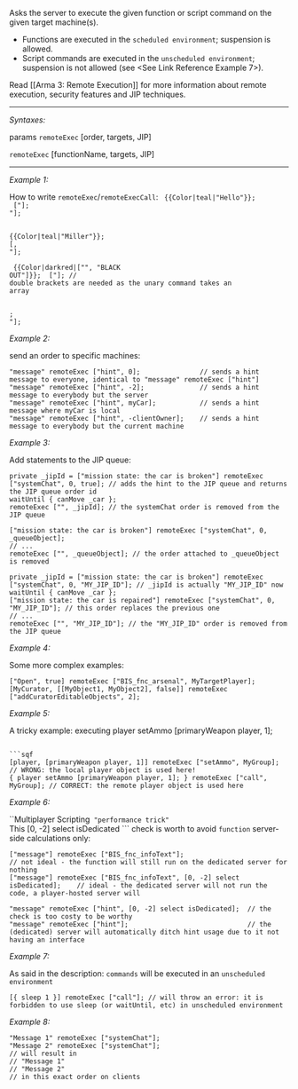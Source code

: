 Asks the server to execute the given function or script command on the given target machine(s).
* Functions are executed in the `scheduled environment`; suspension is allowed.
* Script commands are executed in the `unscheduled environment`; suspension is not allowed (see <See Link Reference Example 7>).

Read [[Arma 3: Remote Execution]] for more information about remote execution, security features and JIP techniques.


---
*Syntaxes:*

params `remoteExec` [order, targets, JIP]

`remoteExec` [functionName, targets, JIP]

---
*Example 1:*

How to write `remoteExec`/`remoteExecCall`:
<code><See Color Reference hint> {{Color|teal|"Hello"}};
<See cc Reference ecomes>
[<See Color Reference hint>"];
<See Color Reference hint>"]; <See cc Reference lternatively></code>

<code><See Color Reference unit1> <See Color Reference setFace> {{Color|teal|"Miller"}};
<See cc Reference ecomes>
[<See Color Reference unit1>, <See Color Reference setFace>"];</code>

<code><See Color Reference cutRsc> {{Color|darkred|["", "BLACK OUT"]}};
<See cc Reference ecomes>
[<See Color Reference cutRsc>"]; // double brackets are needed as the unary command takes an array</code>

<code><See cc Reference  do not need double squared brackets>
<See Color Reference BIS_fnc_infoText>;
<See cc Reference ecomes>
<See Color Reference BIS_fnc_infoText>"];</code>

*Example 2:*

send an order to specific machines:

```sqf
"message" remoteExec ["hint", 0];				// sends a hint message to everyone, identical to "message" remoteExec ["hint"]
"message" remoteExec ["hint", -2];				// sends a hint message to everybody but the server
"message" remoteExec ["hint", myCar];			// sends a hint message where myCar is local
"message" remoteExec ["hint", -clientOwner];	// sends a hint message to everybody but the current machine
```

*Example 3:*

<!-- This example is referenced in the Syntax section. -->
Add statements to the JIP queue:

```sqf
private _jipId = ["mission state: the car is broken"] remoteExec ["systemChat", 0, true]; // adds the hint to the JIP queue and returns the JIP queue order id
waitUntil { canMove _car };
remoteExec ["", _jipId]; // the systemChat order is removed from the JIP queue
```


```sqf
["mission state: the car is broken"] remoteExec ["systemChat", 0, _queueObject];
// ...
remoteExec ["", _queueObject]; // the order attached to _queueObject is removed
```


```sqf
private _jipId = ["mission state: the car is broken"] remoteExec ["systemChat", 0, "MY_JIP_ID"]; // _jipId is actually "MY_JIP_ID" now
waitUntil { canMove _car };
["mission state: the car is repaired"] remoteExec ["systemChat", 0, "MY_JIP_ID"]; // this order replaces the previous one
// ...
remoteExec ["", "MY_JIP_ID"]; // the "MY_JIP_ID" order is removed from the JIP queue
```

*Example 4:*

Some more complex examples:

```sqf
["Open", true] remoteExec ["BIS_fnc_arsenal", MyTargetPlayer];
[MyCurator, [[MyObject1, MyObject2], false]] remoteExec ["addCuratorEditableObjects", 2];
```

*Example 5:*

A tricky example: executing <sqf inline>player setAmmo [primaryWeapon player, 1];
``` (on machines where the player is in MyGroup):

```sqf
[player, [primaryWeapon player, 1]] remoteExec ["setAmmo", MyGroup]; // WRONG: the local player object is used here!
{ player setAmmo [primaryWeapon player, 1]; } remoteExec ["call", MyGroup]; // CORRECT: the remote player object is used here
```

*Example 6:*

``Multiplayer Scripting` "performance trick"`<br>
This <sqf inline>[0, -2] select isDedicated
``` check is worth to avoid `function` server-side calculations only:

```sqf
["message"] remoteExec ["BIS_fnc_infoText"];								// not ideal - the function will still run on the dedicated server for nothing
["message"] remoteExec ["BIS_fnc_infoText", [0, -2] select isDedicated];	// ideal - the dedicated server will not run the code, a player-hosted server will

"message" remoteExec ["hint", [0, -2] select isDedicated];	// the check is too costy to be worthy
"message" remoteExec ["hint"];								// the (dedicated) server will automatically ditch hint usage due to it not having an interface
```

*Example 7:*

<!-- This example is referenced in the Description section. -->
As said in the description: `commands` will be executed in an `unscheduled environment`

```sqf
[{ sleep 1 }] remoteExec ["call"]; // will throw an error: it is forbidden to use sleep (or waitUntil, etc) in unscheduled environment
```

*Example 8:*

<!-- This example is referenced in the Description section. -->

```sqf
"Message 1" remoteExec ["systemChat"];
"Message 2" remoteExec ["systemChat"];
// will result in
// "Message 1"
// "Message 2"
// in this exact order on clients
```
